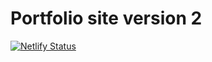 # Portfolio site version 2
[![Netlify Status](https://api.netlify.com/api/v1/badges/4260ffc7-7798-4d2a-9d42-9ff5d3bef528/deploy-status)](https://app.netlify.com/sites/calumsieppert-v2/deploys)

